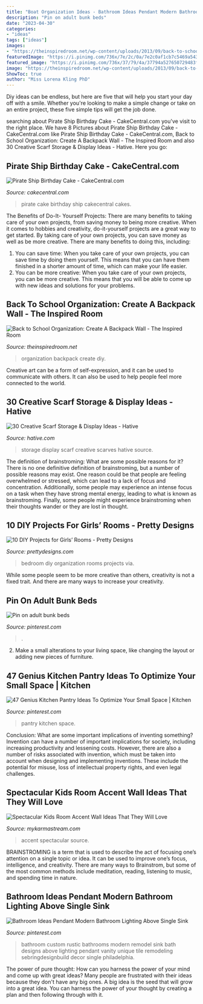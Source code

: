 ```yaml
---
title: "Boat Organization Ideas - Bathroom Ideas Pendant Modern Bathroom Lighting Above Single Sink"
description: "Pin on adult bunk beds"
date: "2023-04-30"
categories:
- "ideas"
tags: ["ideas"]
images:
- "https://theinspiredroom.net/wp-content/uploads/2013/09/back-to-school-organization.jpg"
featuredImage: "https://i.pinimg.com/736x/7e/2c/0a/7e2c0af1cb7c5469a543f83a4e54323e.jpg"
featured_image: "https://i.pinimg.com/736x/37/79/4a/37794a527650729483ffaa857d5119b0.jpg"
image: "https://theinspiredroom.net/wp-content/uploads/2013/09/back-to-school-organization.jpg"
ShowToc: true
author: "Miss Lorena Kling PhD"
---
```



Diy ideas can be endless, but here are five that will help you start your day off with a smile. Whether you're looking to make a simple change or take on an entire project, these five simple tips will get the job done.

	

		
searching about Pirate Ship Birthday Cake - CakeCentral.com you've visit to the right place. We have 8 Pictures about Pirate Ship Birthday Cake - CakeCentral.com like Pirate Ship Birthday Cake - CakeCentral.com, Back to School Organization: Create A Backpack Wall - The Inspired Room and also 30 Creative Scarf Storage &amp; Display Ideas - Hative. Here you go:
		
    
## Pirate Ship Birthday Cake - CakeCentral.com

<img loading=lazy src="https://cdn001.cakecentral.com/gallery/2016/10/900_pirate-ship-birthday-cake-13499gU4Tm.jpg" onerror="this.onerror=null;this.src='https://tse1.mm.bing.net/th?id=OIP.Qt55eb6chFbMZkuO6AvTxAHaK0&amp;pid=15.1';" alt="Pirate Ship Birthday Cake - CakeCentral.com">

_Source: cakecentral.com_

>pirate cake birthday ship cakecentral cakes. 

	

The Benefits of Do-It- Yourself Projects: There are many benefits to taking care of your own projects, from saving money to being more creative.
When it comes to hobbies and creativity, do-it-yourself projects are a great way to get started. By taking care of your own projects, you can save money as well as be more creative. There are many benefits to doing this, including: 
1. You can save time: When you take care of your own projects, you can save time by doing them yourself. This means that you can have them finished in a shorter amount of time, which can make your life easier. 
2. You can be more creative: When you take care of your own projects, you can be more creative. This means that you will be able to come up with new ideas and solutions for your problems. 

    
## Back To School Organization: Create A Backpack Wall - The Inspired Room

<img loading=lazy src="https://theinspiredroom.net/wp-content/uploads/2013/09/back-to-school-organization.jpg" onerror="this.onerror=null;this.src='https://tse4.mm.bing.net/th?id=OIP.8RJ_y5G9Kx780paAWoAQggHaLH&amp;pid=15.1';" alt="Back to School Organization: Create A Backpack Wall - The Inspired Room">

_Source: theinspiredroom.net_

>organization backpack create diy. 

	

Creative art can be a form of self-expression, and it can be used to communicate with others. It can also be used to help people feel more connected to the world.

    
## 30 Creative Scarf Storage &amp; Display Ideas - Hative

<img loading=lazy src="https://hative.com/wp-content/uploads/2015/03/scarf-storage-ideas/7-creative-scarf-storage-and-display-ideas.jpg" onerror="this.onerror=null;this.src='https://tse1.mm.bing.net/th?id=OIP.l2aJPKQK8__Zzwv7XVX_gAHaLI&amp;pid=15.1';" alt="30 Creative Scarf Storage &amp; Display Ideas - Hative">

_Source: hative.com_

>storage display scarf creative scarves hative source. 

	

The definition of brainstroming: What are some possible reasons for it?
There is no one definitive definition of brainstroming, but a number of possible reasons may exist. One reason could be that people are feeling overwhelmed or stressed, which can lead to a lack of focus and concentration. Additionally, some people may experience an intense focus on a task when they have strong mental energy, leading to what is known as brainstroming. Finally, some people might experience brainstroming when their thoughts wander or they are lost in thought.

    
## 10 DIY Projects For Girls’ Rooms - Pretty Designs

<img loading=lazy src="http://www.prettydesigns.com/wp-content/uploads/2014/10/Bedroom-Organization.jpg" onerror="this.onerror=null;this.src='https://tse2.mm.bing.net/th?id=OIP.DNxoij5u2GTClTgMgwrZEQHaLZ&amp;pid=15.1';" alt="10 DIY Projects for Girls’ Rooms - Pretty Designs">

_Source: prettydesigns.com_

>bedroom diy organization rooms projects via. 

	

While some people seem to be more creative than others, creativity is not a fixed trait. And there are many ways to increase your creativity.

    
## Pin On Adult Bunk Beds

<img loading=lazy src="https://i.pinimg.com/736x/37/79/4a/37794a527650729483ffaa857d5119b0.jpg" onerror="this.onerror=null;this.src='https://tse2.mm.bing.net/th?id=OIP.93SRtNu35PBcZTDFpbpJywHaLG&amp;pid=15.1';" alt="Pin on adult bunk beds">

_Source: pinterest.com_

>. 

	

2. Make a small alterations to your living space, like changing the layout or adding new pieces of furniture. 

    
## 47 Genius Kitchen Pantry Ideas To Optimize Your Small Space | Kitchen

<img loading=lazy src="https://i.pinimg.com/736x/7e/2c/0a/7e2c0af1cb7c5469a543f83a4e54323e.jpg" onerror="this.onerror=null;this.src='https://tse1.mm.bing.net/th?id=OIP.ItXluMwiug1JKa_b9BNvjQHaLK&amp;pid=15.1';" alt="47 Genius Kitchen Pantry Ideas To Optimize Your Small Space | Kitchen">

_Source: pinterest.com_

>pantry kitchen space. 

	

Conclusion: What are some important implications of inventing something?
Invention can have a number of important implications for society, including increasing productivity and lessening costs. However, there are also a number of risks associated with invention, which must be taken into account when designing and implementing inventions. These include the potential for misuse, loss of intellectual property rights, and even legal challenges.

    
## Spectacular Kids Room Accent Wall Ideas That They Will Love

<img loading=lazy src="https://mykarmastream.com/wp-content/uploads/2018/02/kids-room-accent-wall-11.jpg" onerror="this.onerror=null;this.src='https://tse3.mm.bing.net/th?id=OIP.DrnkPSX6swTNdUzRdQ8hJADiEs&amp;pid=15.1';" alt="Spectacular Kids Room Accent Wall Ideas That They Will Love">

_Source: mykarmastream.com_

>accent spectacular source. 

	

BRAINSTROMING is a term that is used to describe the act of focusing one’s attention on a single topic or idea. It can be used to improve one’s focus, intelligence, and creativity. There are many ways to Brainstrom, but some of the most common methods include meditation, reading, listening to music, and spending time in nature.

    
## Bathroom Ideas Pendant Modern Bathroom Lighting Above Single Sink

<img loading=lazy src="https://i.pinimg.com/736x/f8/b5/ef/f8b5ef2ad8b4a7f1f15f5bb8e6f23404.jpg" onerror="this.onerror=null;this.src='https://tse2.mm.bing.net/th?id=OIP.9rRSs5c_XkDYJCzVjO_-BQHaLG&amp;pid=15.1';" alt="Bathroom Ideas Pendant Modern Bathroom Lighting Above Single Sink">

_Source: pinterest.com_

>bathroom custom rustic bathrooms modern remodel sink bath designs above lighting pendant vanity unique tile remodeling sebringdesignbuild decor single philadelphia. 

	

The power of pure thought: How can you harness the power of your mind and come up with great ideas?
Many people are frustrated with their ideas because they don't have any big ones. A big idea is the seed that will grow into a great idea. You can harness the power of your thought by creating a plan and then following through with it.

